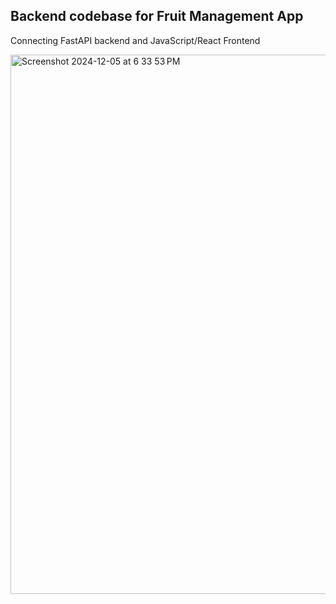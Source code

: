 ## Backend codebase for Fruit Management App
Connecting FastAPI backend and JavaScript/React Frontend

<img width="863" alt="Screenshot 2024-12-05 at 6 33 53 PM" src="https://github.com/user-attachments/assets/2325f5b9-e401-429d-ac4e-0c9969b69537">
